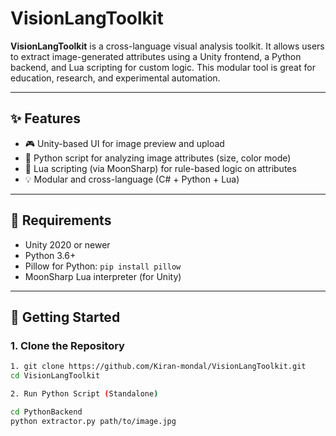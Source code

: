 # VisionLangToolkit

**VisionLangToolkit** is a cross-language visual analysis toolkit. It allows users to extract image-generated attributes using a Unity frontend, a Python backend, and Lua scripting for custom logic. This modular tool is great for education, research, and experimental automation.

---

## ✨ Features

- 🎮 Unity-based UI for image preview and upload  
- 🐍 Python script for analyzing image attributes (size, color mode)  
- 🔁 Lua scripting (via MoonSharp) for rule-based logic on attributes  
- 💡 Modular and cross-language (C# + Python + Lua)

---

## 🔧 Requirements

- Unity 2020 or newer  
- Python 3.6+  
- Pillow for Python: `pip install pillow`  
- MoonSharp Lua interpreter (for Unity)

---

## 🚀 Getting Started

### 1. Clone the Repository

```bash
1. git clone https://github.com/Kiran-mondal/VisionLangToolkit.git
cd VisionLangToolkit

2. Run Python Script (Standalone)

cd PythonBackend
python extractor.py path/to/image.jpg
